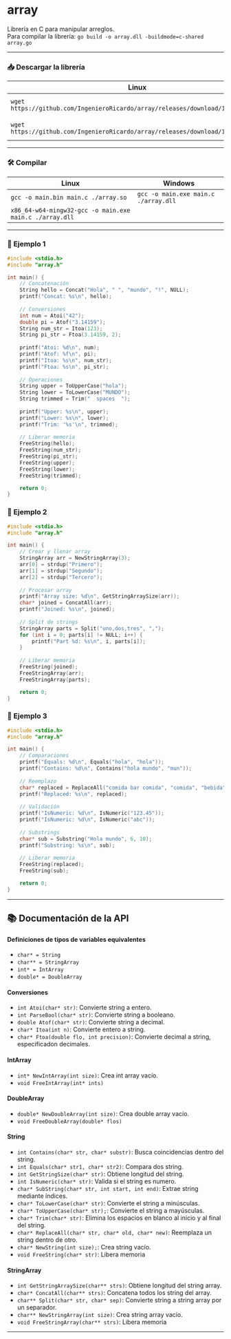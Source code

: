 # array

Librería en C para manipular arreglos.  
Para compilar la librería: `go build -o array.dll -buildmode=c-shared array.go`

---

### 📥 Descargar la librería

| Linux | Windows |
| --- | --- |
| `wget https://github.com/IngenieroRicardo/array/releases/download/1.0/array.so` | `Invoke-WebRequest https://github.com/IngenieroRicardo/array/releases/download/1.0/array.dll -OutFile ./array.dll` |
| `wget https://github.com/IngenieroRicardo/array/releases/download/1.0/array.h` | `Invoke-WebRequest https://github.com/IngenieroRicardo/array/releases/download/1.0/array.h -OutFile ./array.h` |

---

### 🛠️ Compilar

| Linux | Windows |
| --- | --- |
| `gcc -o main.bin main.c ./array.so` | `gcc -o main.exe main.c ./array.dll` |
| `x86_64-w64-mingw32-gcc -o main.exe main.c ./array.dll` |  |

---

### 🧪 Ejemplo 1

```C
#include <stdio.h>
#include "array.h"

int main() {
    // Concatenación
    String hello = Concat("Hola", " ", "mundo", "!", NULL);
    printf("Concat: %s\n", hello);
    
    // Conversiones
    int num = Atoi("42");
    double pi = Atof("3.14159");
    String num_str = Itoa(123);
    String pi_str = Ftoa(3.14159, 2);
    
    printf("Atoi: %d\n", num);
    printf("Atof: %f\n", pi);
    printf("Itoa: %s\n", num_str);
    printf("Ftoa: %s\n", pi_str);
    
    // Operaciones
    String upper = ToUpperCase("hola");
    String lower = ToLowerCase("MUNDO");
    String trimmed = Trim("  spaces  ");
    
    printf("Upper: %s\n", upper);
    printf("Lower: %s\n", lower);
    printf("Trim: '%s'\n", trimmed);
    
    // Liberar memoria
    FreeString(hello);
    FreeString(num_str);
    FreeString(pi_str);
    FreeString(upper);
    FreeString(lower);
    FreeString(trimmed);

    return 0;
}
```

### 🧪 Ejemplo 2

```C
#include <stdio.h>
#include "array.h"

int main() {
    // Crear y llenar array
    StringArray arr = NewStringArray(3);
    arr[0] = strdup("Primero");
    arr[1] = strdup("Segundo");
    arr[2] = strdup("Tercero");
    
    // Procesar array
    printf("Array size: %d\n", GetStringArraySize(arr));
    char* joined = ConcatAll(arr);
    printf("Joined: %s\n", joined);
    
    // Split de strings
    StringArray parts = Split("uno,dos,tres", ",");
    for (int i = 0; parts[i] != NULL; i++) {
        printf("Part %d: %s\n", i, parts[i]);
    }
    
    // Liberar memoria
    FreeString(joined);
    FreeStringArray(arr);
    FreeStringArray(parts);

    return 0;
}
```

### 🧪 Ejemplo 3

```C
#include <stdio.h>
#include "array.h"

int main() {
    // Comparaciones
    printf("Equals: %d\n", Equals("hola", "hola"));
    printf("Contains: %d\n", Contains("hola mundo", "mun"));
    
    // Reemplazo
    char* replaced = ReplaceAll("comida bar comida", "comida", "bebida");
    printf("Replaced: %s\n", replaced);
    
    // Validación
    printf("IsNumeric: %d\n", IsNumeric("123.45"));
    printf("IsNumeric: %d\n", IsNumeric("abc"));
    
    // Substrings
    char* sub = Substring("Hola mundo", 6, 10);
    printf("Substring: %s\n", sub);
    
    // Liberar memoria
    FreeString(replaced);
    FreeString(sub);

    return 0;
}
```


---


## 📚 Documentación de la API

#### Definiciones de tipos de variables equivalentes
- ` char* = String `
- ` char** = StringArray `
- ` int* = IntArray `
- ` double* = DoubleArray `

#### Conversiones
- `int Atoi(char* str)`: Convierte string a entero.
- `int ParseBool(char* str)`: Convierte string a booleano.
- `double Atof(char* str)`: Convierte string a decimal.
- `char* Itoa(int n)`: Convierte entero a string.
- `char* Ftoa(double flo, int precision)`: Convierte decimal a string, especificadon decimales.

#### IntArray
- `int* NewIntArray(int size)`: Crea int array vacío.
- `void FreeIntArray(int* ints)`

#### DoubleArray
- `double* NewDoubleArray(int size)`: Crea double array vacío.
- `void FreeDoubleArray(double* flos)`

#### String
- `int Contains(char* str, char* substr)`: Busca coincidencias dentro del string.
- `int Equals(char* str1, char* str2)`: Compara dos string.
- `int GetStringSize(char* str)`: Obtiene longitud del string.
- `int IsNumeric(char* str)`: Valida si el string es numero.
- `char* SubString(char* str, int start, int end)`: Extrae string mediante índices.
- `char* ToLowerCase(char* str)`: Convierte el string a minúsculas.
- `char* ToUpperCase(char* str);`: Convierte el string a mayúsculas.
- `char* Trim(char* str)`: Elimina los espacios en blanco al inicio y al final del string.
- `char* ReplaceAll(char* str, char* old, char* new)`: Reemplaza un string dentro de otro.
- `char* NewString(int size);`: Crea string vacío.
- `void FreeString(char* str)`: Libera memoria

#### StringArray
- `int GetStringArraySize(char** strs)`: Obtiene longitud del string array.
- `char* ConcatAll(char** strs)`: Concatena todos los string del array.
- `char** Split(char* str, char* sep)`: Convierte string a string array por un separador.
- `char** NewStringArray(int size)`: Crea string array vacío.
- `void FreeStringArray(char** strs)`: Libera memoria

---
